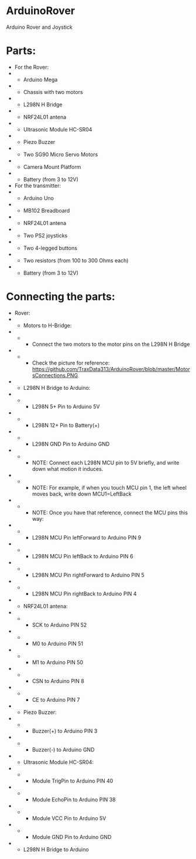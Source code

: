 # ArduinoRover
Arduino Rover and Joystick

# Parts:
- For the Rover:
- - Arduino Mega
- - Chassis with two motors
- - L298N H Bridge
- - NRF24L01 antena
- - Ultrasonic Module HC-SR04
- - Piezo Buzzer
- - Two SG90 Micro Servo Motors
- - Camera Mount Platform
- - Battery (from 3 to 12V)
- For the transmitter:
- - Arduino Uno
- - MB102 Breadboard
- - NRF24L01 antena
- - Two PS2 joysticks
- - Two 4-legged buttons
- - Two resistors (from 100 to 300 Ohms each)
- - Battery (from 3 to 12V)

# Connecting the parts:
- Rover:
- - Motors to H-Bridge:
- - - Connect the two motors to the motor pins on the L298N H Bridge
- - - Check the picture for reference: https://github.com/TraxData313/ArduinoRover/blob/master/MotorsConnections.PNG
- - L298N H Bridge to Arduino:
- - - L298N 5+ Pin to Arduino 5V
- - - L298N 12+ Pin to Battery(+)
- - - L298N GND Pin to Arduino GND
- - - NOTE: Connect each L298N MCU pin to 5V briefly, and write down what motion it induces.
- - - NOTE: For example, if when you touch MCU pin 1, the left wheel moves back, write down MCU1=LeftBack
- - - NOTE: Once you have that reference, connect the MCU pins this way:
- - - L298N MCU Pin leftForward to Arduino PIN 9
- - - L298N MCU Pin leftBack to Arduino PIN 6
- - - L298N MCU Pin rightForward to Arduino PIN 5
- - - L298N MCU Pin rightBack to Arduino PIN 4
- - NRF24L01 antena:
- - - SCK to Arduino PIN 52
- - - M0 to Arduino PIN 51
- - - M1 to Arduino PIN 50
- - - CSN to Arduino PIN 8
- - - CE to Arduino PIN 7
- - Piezo Buzzer:
- - - Buzzer(+) to Arduino PIN 3
- - - Buzzer(-) to Arduino GND
- - Ultrasonic Module HC-SR04:
- - - Module TrigPin to Arduino PIN 40
- - - Module EchoPin to Arduino PIN 38
- - - Module VCC Pin to Arduino 5V
- - - Module GND Pin to Arduino GND
- - L298N H Bridge to Arduino
